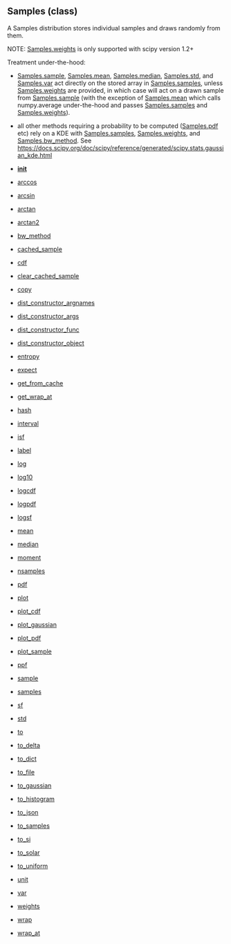 ## Samples (class)


A Samples distribution stores individual samples and draws randomly from them.

NOTE: [Samples.weights](Samples.weights.md) is only supported with scipy version 1.2+

Treatment under-the-hood:

* [Samples.sample](Samples.sample.md), [Samples.mean](Samples.mean.md), [Samples.median](Samples.median.md), [Samples.std](Samples.std.md), and
[Samples.var](Samples.var.md) act directly on the stored array in [Samples.samples](Samples.samples.md), unless
[Samples.weights](Samples.weights.md) are provided, in which case will act on a drawn sample
from [Samples.sample](Samples.sample.md) (with the exception of [Samples.mean](Samples.mean.md) which calls
numpy.average under-the-hood and passes [Samples.samples](Samples.samples.md) and [Samples.weights](Samples.weights.md)).

* all other methods requiring a probability to be computed ([Samples.pdf](Samples.pdf.md) etc)
rely on a KDE with [Samples.samples](Samples.samples.md), [Samples.weights](Samples.weights.md), and [Samples.bw_method](Samples.bw_method.md).
See https://docs.scipy.org/doc/scipy/reference/generated/scipy.stats.gaussian_kde.html



* [__init__](Samples.__init__.md)
* [arccos](Samples.arccos.md)
* [arcsin](Samples.arcsin.md)
* [arctan](Samples.arctan.md)
* [arctan2](Samples.arctan2.md)
* [bw_method](Samples.bw_method.md)
* [cached_sample](Samples.cached_sample.md)
* [cdf](Samples.cdf.md)
* [clear_cached_sample](Samples.clear_cached_sample.md)
* [copy](Samples.copy.md)
* [dist_constructor_argnames](Samples.dist_constructor_argnames.md)
* [dist_constructor_args](Samples.dist_constructor_args.md)
* [dist_constructor_func](Samples.dist_constructor_func.md)
* [dist_constructor_object](Samples.dist_constructor_object.md)
* [entropy](Samples.entropy.md)
* [expect](Samples.expect.md)
* [get_from_cache](Samples.get_from_cache.md)
* [get_wrap_at](Samples.get_wrap_at.md)
* [hash](Samples.hash.md)
* [interval](Samples.interval.md)
* [isf](Samples.isf.md)
* [label](Samples.label.md)
* [log](Samples.log.md)
* [log10](Samples.log10.md)
* [logcdf](Samples.logcdf.md)
* [logpdf](Samples.logpdf.md)
* [logsf](Samples.logsf.md)
* [mean](Samples.mean.md)
* [median](Samples.median.md)
* [moment](Samples.moment.md)
* [nsamples](Samples.nsamples.md)
* [pdf](Samples.pdf.md)
* [plot](Samples.plot.md)
* [plot_cdf](Samples.plot_cdf.md)
* [plot_gaussian](Samples.plot_gaussian.md)
* [plot_pdf](Samples.plot_pdf.md)
* [plot_sample](Samples.plot_sample.md)
* [ppf](Samples.ppf.md)
* [sample](Samples.sample.md)
* [samples](Samples.samples.md)
* [sf](Samples.sf.md)
* [std](Samples.std.md)
* [to](Samples.to.md)
* [to_delta](Samples.to_delta.md)
* [to_dict](Samples.to_dict.md)
* [to_file](Samples.to_file.md)
* [to_gaussian](Samples.to_gaussian.md)
* [to_histogram](Samples.to_histogram.md)
* [to_json](Samples.to_json.md)
* [to_samples](Samples.to_samples.md)
* [to_si](Samples.to_si.md)
* [to_solar](Samples.to_solar.md)
* [to_uniform](Samples.to_uniform.md)
* [unit](Samples.unit.md)
* [var](Samples.var.md)
* [weights](Samples.weights.md)
* [wrap](Samples.wrap.md)
* [wrap_at](Samples.wrap_at.md)
